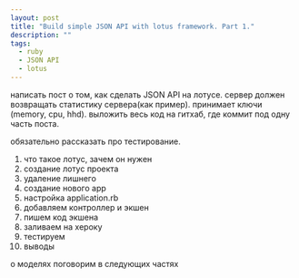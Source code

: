 ```yaml
---
layout: post
title: "Build simple JSON API with lotus framework. Part 1."
description: ""
tags:
  - ruby
  - JSON API
  - lotus
---
```


написать пост о том, как сделать JSON API на лотусе. сервер должен возвращать статистику сервера(как пример).
принимает ключи (memory, cpu, hhd).
выложить весь код на гитхаб, где коммит под одну часть поста.

обязательно рассказать про тестирование.

1. что такое лотус, зачем он нужен
2. создание лотус проекта
3. удаление лишнего
4. создание нового app
5. настройка application.rb
6. добавляем контроллер и экшен
7. пишем код экшена
8. заливаем на хероку
9. тестируем
10. выводы

о моделях поговорим в следующих частях
